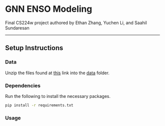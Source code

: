 # GNN ENSO Modeling
Final CS224w project authored by Ethan Zhang, Yuchen Li, and Saahil Sundaresan

--------------------

## Setup Instructions
### Data
Unzip the files found at [this](https://www.youtube.com/watch?v=dQw4w9WgXcQ) link into the [data](https://www.youtube.com/watch?v=dQw4w9WgXcQ) folder.

### Dependencies
Run the following to install the necessary packages.
```sh
pip install -r requirements.txt
```

### Usage



